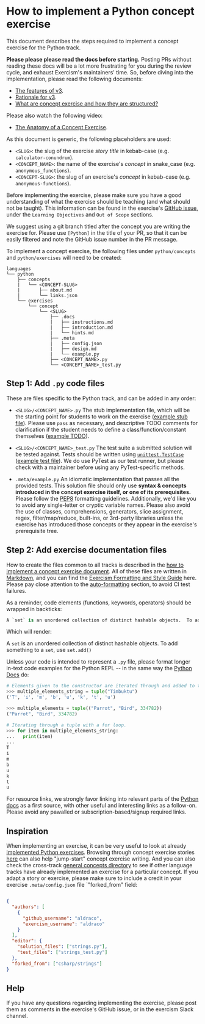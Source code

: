 # How to implement a Python concept exercise

This document describes the steps required to implement a concept exercise for the Python track.

**Please please please read the docs before starting.** Posting PRs without reading these docs will be a lot more frustrating for you during the review cycle, and exhaust Exercism's maintainers' time. So, before diving into the implementation, please read the following documents:

- [The features of v3][docs-features-of-v3].
- [Rationale for v3][docs-rationale-for-v3].
- [What are concept exercise and how they are structured?][docs-concept-exercises]

Please also watch the following video:

- [The Anatomy of a Concept Exercise][anatomy-of-a-concept-exercise].

As this document is generic, the following placeholders are used:

- `<SLUG>`: the slug of the exercise _story title_ in kebab-case (e.g. `calculator-conundrum`).
- `<CONCEPT_NAME>`: the name of the exercise's _concept_ in snake_case (e.g. `anonymous_functions`).
- `<CONCEPT-SLUG>`: the slug of an exercise's _concept_ in kebab-case (e.g. `anonymous-functions`).

Before implementing the exercise, please make sure you have a good understanding of what the exercise should be teaching (and what should not be taught). This information can be found in the exercise's [GitHub issue][github-issues-python], under the `Learning Objectives` and `Out of Scope` sections.

We suggest using a git branch titled after the concept you are writing the exercise for.  Please use `[Python]` in the title of your PR, so that it can be easily filtered and note the GitHub issue number in the PR message.

To implement a concept exercise, the following files under `python/concepts` and `python/exercises` will need to be created:

```
languages
└── python
    ├── concepts
    |   └── <CONCEPT-SLUG>
    |       ├── about.md
    |       └── links.json
    └── exercises
        └── concept
            └── <SLUG>
                ├── .docs
                |   ├── instructions.md
                |   ├── introduction.md
                |   └── hints.md
                ├── .meta
                |   ├── config.json
                |   ├── design.md
                |   └── example.py
                ├── <CONCEPT_NAME>.py
                └── <CONCEPT_NAME>_test.py

```

## Step 1: Add `.py` code files

These are files specific to the Python track, and can be added in any order:

- `<SLUG>/<CONCEPT_NAME>.py`
  The stub implementation file, which will be the starting point for students to work on the exercise ([example stub file][example-stub]).  Please use `pass` as necessary, and descriptive TODO comments for clarification if the student needs to define a class/function/constant themselves ([example TODO][example-TODO]).

- `<SLUG>/<CONCEPT_NAME>_test.py`
   The test suite a submitted solution will be tested against.  Tests should be written using [`unittest.TestCase`][unittest] ([example test file][example-testfile]).  We do use PyTest as our test runner, but please check with a maintainer before using any PyTest-specific methods.

- `.meta/example.py`
   An idiomatic implementation that passes all the provided tests. This solution file should only use **syntax & concepts introduced in the concept exercise itself, or one of its prerequisites.** Please follow the [PEP8][PEP8] formatting guidelines.  Additionally, we'd like you to avoid any single-letter or cryptic variable names. Please also avoid the use of classes, comprehensions, generators, slice assignment, regex, filter/map/reduce, built-ins, or 3rd-party libraries unless the exercise has introduced those concepts or they appear in the exercise's prerequisite tree.


## Step 2: Add exercise documentation files

How to create the files common to all tracks is described in the [how to implement a concept exercise document][how-to-implement-a-concept-exercise].  All of these files are written in [Markdown][commonmark], and you can find the [Exercism Formatting and Style Guide][style-guide] here.  Please pay close attention to the [auto-formatting][auto-formatting] section, to avoid CI test failures.

As a reminder, code elements (functions, keywords, operators) should be wrapped in backticks:

```python
A `set` is an unordered collection of distinct hashable objects.  To add something to a `set`, use `set.add()`
```

Which will render:

  A `set` is an unordered collection of distinct hashable objects.  To add something to a `set`, use `set.add()`


Unless your code is intended to represent a `.py` file, please format longer in-text code examples for the Python REPL -- in the same way the [Python Docs][REPL-code-example] do:

```python
# Elements given to the constructor are iterated through and added to the tuple in order.
>>> multiple_elements_string = tuple("Timbuktu")
('T', 'i', 'm', 'b', 'u', 'k', 't', 'u')

>>> multiple_elements = tuple(("Parrot", "Bird", 334782))
("Parrot", "Bird", 334782)

# Iterating through a tuple with a for loop.
>>> for item in multiple_elements_string:
...   print(item)
...
T
i
m
b
u
k
t
u
```

For resource links, we strongly favor linking into relevant parts of the [Python docs][python-docs] as a first source, with other useful and interesting links as a follow-on.  Please avoid any pawalled or subscription-based/signup required links.


## Inspiration

When implementing an exercise, it can be very useful to look at already [implemented Python exercises][python-implementations]. Browsing through concept exercise stories [here][concept-exercise-stories] can also help "jump-start" concept exercise writing.  And you can also check the cross-track [general concepts directory][reference] to see if other language tracks have already implemented an exercise for a particular concept.  If you adapt a story or exercise, please make sure to include a credit in your exercise `.meta/config.json` file `"forked_from" field:

```json

{
  "authors": [
    {
      "github_username": "aldraco",
      "exercism_username": "aldraco"
    }
  ],
  "editor": {
    "solution_files": ["strings.py"],
    "test_files": ["strings_test.py"]
  },
  "forked_from": ["csharp/strings"]
}

```

## Help

If you have any questions regarding implementing the exercise, please post them as comments in the exercise's GitHub issue, or in the exercism Slack channel.


[reference]: ../../../reference
[how-to-implement-a-concept-exercise]: ../../../docs/maintainers/generic-how-to-implement-a-concept-exercise.md
[docs-concept-exercises]: ../../../docs/concept-exercises.md
[docs-rationale-for-v3]: ../../../docs/rationale-for-v3.md
[docs-features-of-v3]: ../../../docs/features-of-v3.md
[anatomy-of-a-concept-exercise]: https://www.youtube.com/watch?v=gkbBqd7hPrA
[PEP8]: https://www.python.org/dev/peps/pep-0008/
[example-TODO]: ../exercises/concept/guidos-gorgeous-lasagna/lasagna.py
[example-stub]: ../exercises/concept/ghost-gobble-arcade-game/arcade_game.py
[example-testfile]: ../exercises/concept/little-sisters-essay/str_methods_test.py
[REPL-code-example]: https://docs.python.org/3/tutorial/controlflow.html#defining-functions
[commonmark]: https://spec.commonmark.org/
[auto-formatting]: https://github.com/exercism/v3/blob/master/docs/maintainers/style-guide.md#auto-formatting
[style-guide]: https://github.com/exercism/v3/blob/master/docs/maintainers/style-guide.md
[python-implementations]: https://github.com/exercism/v3/tree/master/languages/python/exercises
[concept-exercise-stories]: https://github.com/exercism/v3/tree/master/reference/stories
[github-issues-python]: https://github.com/exercism/v3/issues?q=is%3Aissue+is%3Aopen+%5BPython%5D+in%3Atitle+label%3Atype%2Fnew-exercise
[python-docs]: https://docs.python.org/3/
[unittest]: https://docs.python.org/3/library/unittest.html#unittest.TestCase
